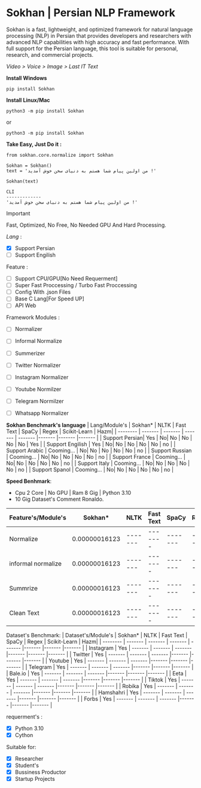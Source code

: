 # Sokhan | Persian NLP Framework

Sokhan is a fast, lightweight, and optimized framework for natural language processing (NLP) in Persian that provides developers and researchers with advanced NLP capabilities with high accuracy and fast performance. With full support for the Persian language, this tool is suitable for personal, research, and commercial projects.

*Video > Voice > Image > Last IT Text*

<b>Install Windows</b>
```
pip install Sokhan
```

<b>Install Linux/Mac</b>
```
python3 -m pip install Sokhan
```
or
```
python3 -m pip install Sokhan
```

<b>Take Easy, Just Do it :</b>
```
from sokhan.core.normalize import Sokhan

Sokhan = Sokhan()
text = 'من اولین پیام شما هستم به دنیای سخن خوش آمدید !'

Sokhan(text)

CLI
-------------
'من اولین پیام شما هستم به دنیای سخن خوش آمدید !'
```
> [!IMPORTANT] 
> Fast, Optimized, No Free, No Needed GPU And Hard Processing.

*Lang* : 
- [x] Support Persian
- [ ] Support Engilish

Feature :
- [ ] Support CPU/GPU[No Need Requerment]
- [ ] Super Fast Proccessing / Turbo Fast Proccessing
- [ ] Config With .json Files
- [ ] Base C Lang[For Speed UP]
- [ ] API Web

Framework Modules :
- [ ] Normalizer
- [ ] Informal Normalize
- [ ] Summerizer
- [ ] Twitter Normalizer
- [ ] Instagram Normalizer
- [ ] Youtube Normilzer
- [ ] Telegram Normilzer
- [ ] Whatsapp Normalizer



<b>Sokhan Benchmark's language</b>
| Lang/Module's    | Sokhan* | NLTK | Fast Text | SpaCy | Regex | Scikit-Learn | Hazm|
| -------- | ------- | ------- | ------- | ------- |------- |------- |------- |
| Support Persian| Yes | No| No | No | No | No | Yes |
| Support Engilish  | Yes |  No| No | No | No | No | no |
| Support Arabic  | Cooming... |  No| No | No | No | No | no |
| Support Russian  | Cooming... |  No| No | No | No | No | no |
| Support France  | Cooming... |  No| No | No | No | No | no |
| Support Italy  | Cooming... |  No| No | No | No | No | no |
| Support Spanol  | Cooming... |  No| No | No | No | No | no |

<b>Speed Benhmark</b>:
- Cpu 2 Core | No GPU | Ram 8 Gig | Python 3.10
- 10 Gig Dataset's Comment Ronaldo.

| Feature's/Module's    | Sokhan* | NLTK | Fast Text | SpaCy | Regex | Scikit-Learn | Hazm|
| -------- | ------- | ------- | ------- | ------- |------- |------- |------- |
| Normalize  | 0.00000016123    | ------- | ------- | ------- |------- |------- |------- |
| informal normalize | 0.00000016123 | ------- | ------- | ------- |------- |------- |------- |
| Summrize    | 0.00000016123 | ------- | ------- | ------- |------- |------- |------- |
| Clean Text | 0.00000016123 | ------- | ------- | ------- |------- |------- |------- |

Dataset's Benchmark:
| Dataset's/Module's    | Sokhan* | NLTK | Fast Text | SpaCy | Regex | Scikit-Learn | Hazm|
| -------- | ------- | ------- | ------- | ------- |------- |------- |------- |
| Instagram | Yes | ------- | ------- | ------- |------- |------- |------- |
| Twitter | Yes | ------- | ------- | ------- |------- |------- |------- |
| Youtube | Yes | ------- | ------- | ------- |------- |------- |------- |
| Telegram | Yes | ------- | ------- | ------- |------- |------- |------- |
| Bale.io | Yes | ------- | ------- | ------- |------- |------- |------- |
| Eeta | Yes | ------- | ------- | ------- |------- |------- |------- |
| Tiktok | Yes | ------- | ------- | ------- |------- |------- |------- |
| Robika | Yes | ------- | ------- | ------- |------- |------- |------- |
| Hamshahri | Yes | ------- | ------- | ------- |------- |------- |------- |
| Forbs | Yes | ------- | ------- | ------- |------- |------- |------- |


requerment's :
- [x] Python 3.10
- [x] Cython

Suitable for:
- [x] Researcher
- [x] Student's
- [x] Bussiness Productor
- [x] Startup Projects